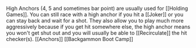 High Anchors (4, 5 and sometimes bar point) are usually used for [[Holding Games]].
You can still race with a high anchor if you hit a [[Joker]] or you can stay back and wait for a shot. They also allow you to play much more aggressively because if you get hit somewhere else, the high anchor means you won't get shut out and you will usually be able to [[Recirculate]] the hit checker(s).
[[Anchors]]
[[Backgammon Boot Camp]]

